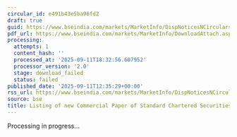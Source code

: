 ```yaml
---
circular_id: e491b43e5ba96fd2
draft: true
guid: https://www.bseindia.com/markets/MarketInfo/DispNoticesNCirculars.aspx?Noticeid={68011AD2-BDF9-4ED0-8FB0-79CBCBA3E02C}&noticeno=20250911-59&dt=09/11/2025&icount=59&totcount=91&flag=0
pdf_url: https://www.bseindia.com/markets/MarketInfo/DownloadAttach.aspx?id=20250911-59&attachedId=
processing:
  attempts: 1
  content_hash: ''
  processed_at: '2025-09-11T18:32:56.607952'
  processor_version: '2.0'
  stage: download_failed
  status: failed
published_date: '2025-09-11T12:35:29+00:00'
rss_url: https://www.bseindia.com/markets/MarketInfo/DispNoticesNCirculars.aspx?Noticeid={68011AD2-BDF9-4ED0-8FB0-79CBCBA3E02C}&noticeno=20250911-59&dt=09/11/2025&icount=59&totcount=91&flag=0
source: bse
title: Listing of new Commercial Paper of Standard Chartered Securities (India) Limited
---
```


Processing in progress...